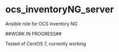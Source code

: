 # ocs_inventoryNG_server
Ansible role for OCS inventory NG

##WORK IN PROGRESS##

Tested of CentOS 7, currently working

